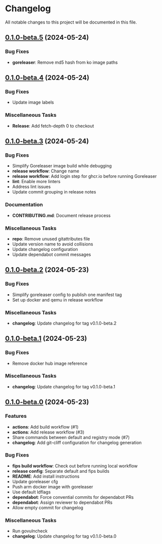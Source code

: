 # Changelog

All notable changes to this project will be documented in this file.

## [0.1.0-beta.5] (2024-05-24)

### Bug Fixes

- **goreleaser**: Remove md5 hash from ko image paths

## [0.1.0-beta.4] (2024-05-24)

### Bug Fixes

- Update image labels

### Miscellaneous Tasks

- **Release**: Add fetch-depth 0 to checkout

## [0.1.0-beta.3] (2024-05-24)

### Bug Fixes

- Simplify Goreleaser image build while debugging
- **release workflow**: Change name
- **release workflow**: Add login step for ghcr.io before running Goreleaser
- **lint**: Enable more linters
- Address lint issues
- Update commit grouping in release notes

### Documentation

- **CONTRIBUTING.md**: Document release process

### Miscellaneous Tasks

- **repo**: Remove unused gitattributes file
- Update version name to avoid collisions
- Update changelog configuration
- Update dependabot commit messages

## [0.1.0-beta.2] (2024-05-23)

### Bug Fixes

- Simplify goreleaser config to publish one manifest tag
- Set up docker and qemu in release workflow

### Miscellaneous Tasks

- **changelog**: Update changelog for tag v0.1.0-beta.2

## [0.1.0-beta.1] (2024-05-23)

### Bug Fixes

- Remove docker hub image reference

### Miscellaneous Tasks

- **changelog**: Update changelog for tag v0.1.0-beta.1

## [0.1.0-beta.0] (2024-05-23)

### Features

- **actions**: Add build workflow (#1)
- **actions**: Add release workflow (#3)
- Share commands between default and registry mode (#7)
- **changelog**: Add git-cliff configuration for changelog generation

### Bug Fixes

- **fips build workflow**: Check out before running local workflow
- **release config**: Separate default and fips builds
- **README**: Add install instructions
- Update goreleaser cfg
- Push arm docker image with goreleaser
- Use default ldflags
- **dependabot**: Force convential commits for dependabot PRs
- **dependabot**: Assign reviewer to dependabot PRs
- Allow empty commit for changelog

### Miscellaneous Tasks

- Run govulncheck
- **changelog**: Update changelog for tag v0.1.0-beta.0

[0.1.0-beta.5]: https://github.com/act3-ai/hops/compare/v0.1.0-beta.4..v0.1.0-beta.5
[0.1.0-beta.4]: https://github.com/act3-ai/hops/compare/v0.1.0-beta.3..v0.1.0-beta.4
[0.1.0-beta.3]: https://github.com/act3-ai/hops/compare/v0.1.0-beta.2..v0.1.0-beta.3
[0.1.0-beta.2]: https://github.com/act3-ai/hops/compare/v0.1.0-beta.1..v0.1.0-beta.2
[0.1.0-beta.1]: https://github.com/act3-ai/hops/compare/v0.1.0-beta.0..v0.1.0-beta.1
[0.1.0-beta.0]: https://github.com/act3-ai/hops/tree/v0.1.0-beta.0

